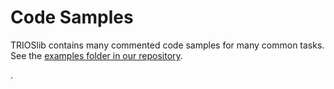 # Code Samples

TRIOSlib contains many commented code samples for many common tasks. See the 
[examples folder in our repository](http://www.github.com/trioslib/trios/tree/master/examples).

.
